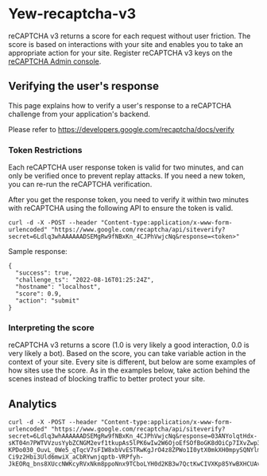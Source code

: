 
# Yew-recaptcha-v3

reCAPTCHA v3 returns a score for each request without user friction. The score is based on interactions with your site and enables you to take an appropriate action for your site. Register reCAPTCHA v3 keys on the [reCAPTCHA Admin console](https://www.google.com/recaptcha/admin/create). 

## Verifying the user's response

This page explains how to verify a user's response to a reCAPTCHA challenge from your application's backend.

Please refer to https://developers.google.com/recaptcha/docs/verify

### Token Restrictions

Each reCAPTCHA user response token is valid for two minutes, and can only be verified once to prevent replay attacks. If you need a new token, you can re-run the reCAPTCHA verification.

After you get the response token, you need to verify it within two minutes with reCAPTCHA using the following API to ensure the token is valid.

```
curl -d -X -POST --header "Content-type:application/x-www-form-urlencoded" "https://www.google.com/recaptcha/api/siteverify?secret=6Ldlq3whAAAAAADSEMgRw9fNBxKn_4CJPhVwjcNq&response=<token>"    
```

Sample response:

```
{
  "success": true,
  "challenge_ts": "2022-08-16T01:25:24Z",
  "hostname": "localhost",
  "score": 0.9,
  "action": "submit"
} 
```

### Interpreting the score

reCAPTCHA v3 returns a score (1.0 is very likely a good interaction, 0.0 is very likely a bot). Based on the score, you can take variable action in the context of your site. Every site is different, but below are some examples of how sites use the score. As in the examples below, take action behind the scenes instead of blocking traffic to better protect your site.

## Analytics


```
curl -d -X -POST --header "Content-type:application/x-www-form-urlencoded" "https://www.google.com/recaptcha/api/siteverify?secret=6Ldlq3whAAAAAADSEMgRw9fNBxKn_4CJPhVwjcNq&response=03ANYolqtHdx-sKT04n7PWTVVzusYybZCNGM2evf1tkupAs5lPK6wIw2W6OjoEfSOfBoGK8dOiCp7IXvZwp3cnVXP6bAQzRko0Jt37KWzKdTRX5bosGvW9ahVRMG5sVRKJUhiER8JoWLmOZexG6ctpBM0AhC0gdwLj4V1_F47N_pEVXVergWjLYJ5Wmz7P1V8FutqY4FpSLZ_Q-KPDo030_OuvL_0We5_qTqcV7sFIW8xbVvESTRwKgJrO4z8ZPWo1I0ytX0mkXH0mpySQNYlmq7uJzVA1YX6mM_FDZs9zyzZQuSiTMnZJ9ZyruONuxXAoXvgKuuqqse4VVfw1lyUJx0uRUpVR8JGQSMsacOV2wXyDk7OGhvHVKPd1zpXZiqBAWMVHU21JJcBgAYcgtPVpaUN-Ci9z2Hbi3Uld6mwiX_aCbRYwnjqptb-VRPfyh-JkEORq_bns8XUccNWKcyRVxNkm8ppoNnx9TCboLYH0d2KB3w7QctKwCIVXKp85YwBXHCUAvEUjz91r"    
```